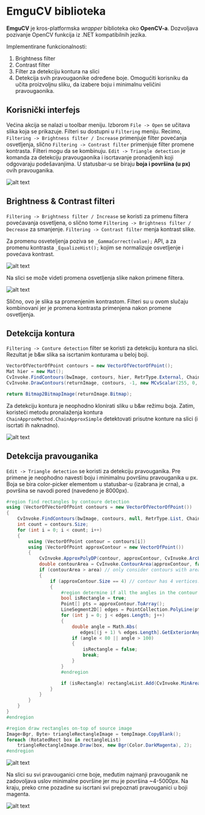 # EmguCV biblioteka

**EmguCV** je kros-platformska *wrapper* biblioteka oko **OpenCV-a**. Dozvoljava pozivanje OpenCV funkcija iz .NET kompatibilnih jezika.

Implementirane funkcionalnosti:
1) Brightness filter
2) Contrast filter
3) Filter za detekciju kontura na slici
4) Detekcija svih pravougaonike određene boje. Omogućiti korisniku da učita proizvoljnu sliku, da izabere boju i minimalnu veličini pravougaonika.

## Korisnički interfejs

Većina akcija se nalazi u toolbar meniju. Izborom `File -> Open` se učitava slika koja se prikazuje. Filteri su dostupni u `Filtering` meniju. Recimo, `Filtering -> Brightness filter / Increase` primenjuje filter povećanja osvetljenja, slično `Filtering -> Contrast filter` primenjuje filter promene kontrasta. Filteri mogu da se kombinuju. `Edit -> Triangle detection` je komanda za detekciju pravougaonika i iscrtavanje pronadjenih koji odgovaraju podešavanjima. U statusbar-u se biraju **boja i površina (u px)** ovih pravouganika.

![alt text][screenshot-none]

[screenshot-none]: meta/screenshot-none.png

## Brightness & Contrast filteri

`Filtering -> Brightness filter / Increase` se koristi za primenu filtera povećavanja osvetljena, o slično tome `Filtering -> Brightness filter / Decrease` za smanjenje. `Filtering -> Contrast filter` menja kontrast slike.

Za promenu osveteljenja poziva se `_GammaCorrect(value);` API, a za promenu kontrasta `_EqualizeHist();` kojim se normalizuje osvetljenje i povećava kontrast.

![alt text][screenshot-brightness]

[screenshot-brightness]: meta/screenshot-brightness.png

Na slici se može videti promena osvetljenja slike nakon primene filtera.

![alt text][screenshot-contrast]

[screenshot-contrast]: meta/screenshot-contrast.png

Slično, ovo je slika sa promenjenim kontrastom. Filteri su u ovom slučaju kombinovani jer je promena kontrasta primenjena nakon promene osvetljenja.

## Detekcija kontura

`Filtering -> Conture detection` filter se koristi za detekciju kontura na slici. Rezultat je b&w slika sa iscrtanim konturama u beloj boji.

```c#
VectorOfVectorOfPoint contours = new VectorOfVectorOfPoint();
Mat hier = new Mat();
CvInvoke.FindContours(bwImage, contours, hier, RetrType.External, ChainApproxMethod.ChainApproxSimple);
CvInvoke.DrawContours(returnImage, contours, -1, new MCvScalar(255, 0, 0));

return Bitmap2BitmapImage(returnImage.Bitmap);
```

Za detekciju kontura je neophodno klonirati sliku u b&w režimu boja. Zatim, koristeći metodu pronalaženja kontura `ChainApproxMethod.ChainApproxSimple` detektovati prisutne konture na slici (i iscrtati ih naknadno).

![alt text][screenshot-conture]

[screenshot-conture]: meta/screenshot-conture.png

## Detekcija pravouganika

`Edit -> Triangle detection` se koristi za detekciju pravouganika. Pre primene je neophodno navesti boju i minimalnu površinu pravouganika u px. Boja se bira color-picker elementom u statusbar-u (izabrana je crna), a površina se navodi pored (navedeno je 8000px).

```c#
#region find rectangles by contoure detection
using (VectorOfVectorOfPoint contours = new VectorOfVectorOfPoint())
{
    CvInvoke.FindContours(bwImage, contours, null, RetrType.List, ChainApproxMethod.ChainApproxSimple);
    int count = contours.Size;
    for (int i = 0; i < count; i++)
    {
        using (VectorOfPoint contour = contours[i])
        using (VectorOfPoint approxContour = new VectorOfPoint())
        {
            CvInvoke.ApproxPolyDP(contour, approxContour, CvInvoke.ArcLength(contour, true) * 0.05, true);
            double contourArea = CvInvoke.ContourArea(approxContour, false);
            if (contourArea > area) // only consider contours with area greater than "area"
            {
                if (approxContour.Size == 4) // contour has 4 vertices.
                {
                    #region determine if all the angles in the contour are within [80, 100] degree
                    bool isRectangle = true;
                    Point[] pts = approxContour.ToArray();
                    LineSegment2D[] edges = PointCollection.PolyLine(pts, true);
                    for (int j = 0; j < edges.Length; j++)
                    {
                        double angle = Math.Abs(
                           edges[(j + 1) % edges.Length].GetExteriorAngleDegree(edges[j]));
                        if (angle < 80 || angle > 100)
                        {
                            isRectangle = false;
                            break;
                        }
                    }
                    #endregion

                    if (isRectangle) rectangleList.Add(CvInvoke.MinAreaRect(approxContour));
                }
            }
        }
    }
}
#endregion

#region draw rectangles on-top of source image
Image<Bgr, Byte> triangleRectangleImage = tempImage.CopyBlank();
foreach (RotatedRect box in rectangleList)
    triangleRectangleImage.Draw(box, new Bgr(Color.DarkMagenta), 2);
#endregion
```

![alt text][screenshot-triangles]

[screenshot-triangles]: meta/screenshot-triangles.png

Na slici su svi pravouganici crne boje, međutim najmanji pravouganik ne zadovoljava uslov minimalne površine jer mu je površina ~4-5000px. Na kraju, preko crne pozadine su iscrtani svi prepoznati pravouganici u boji magenta.

![alt text][screenshot-triangles-result]

[screenshot-triangles-result]: meta/screenshot-triangles-result.png
